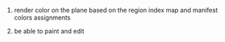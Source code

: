  
    
1. render color on the plane based on the region index map and manifest colors assignments 

2. be able to paint and edit 